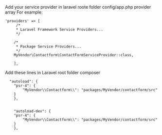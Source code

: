 Add your service provider in laravel roote folder config/app.php provider array
For example:


	'providers' => [
	     /*
		 * Laravel Framework Service Providers...
		 */

		/*
		 * Package Service Providers...
		 */
		MyVendor\Contactform\ContactFormServiceProvider::class,

	    ],
    

Add these lines in Laravel root folder composer



	  "autoload": {
		"psr-4": {
		    "MyVendor\\Contactform\\": "packages/MyVendor/contactform/src"
		}
	    },


	    "autoload-dev": {
		"psr-4": {
		    "MyVendor\\Contactform\\": "packages/MyVendor/contactform/src"
		}
	    },
